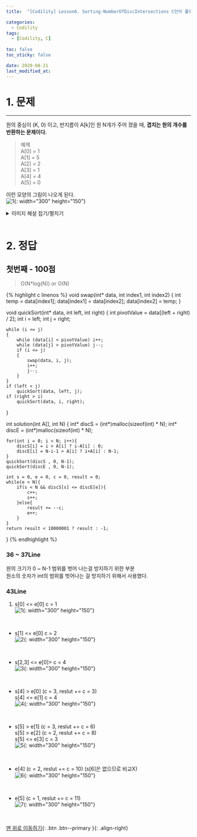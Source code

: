 ```yaml
---
title:  "[Codility] Lesson6. Sorting-NumberOfDiscIntersections C언어 풀이" 

categories:
  - Codility
tags:
  - [Codility, C]
 
toc: false
toc_sticky: false

date: 2020-08-21
last_modified_at:
---
```

# 1. 문제
---
원의 중심이 (K, 0) 이고, 반지름이 A[k]인 원 N개가 주어 졌을 때, **겹치는 원의 개수를 반환하는 문제이다.**

>예제   
A[0] = 1   
A[1] = 5   
A[2] = 2   
A[3] = 1   
A[4] = 4   
A[5] = 0   

이런 모양의 그림이 나오게 된다.   
![1](https://user-images.githubusercontent.com/33146320/90871467-17cc6880-e3d6-11ea-939f-a6c83d20b2c8.png){: width="300" height="150"}  

<details>
<summary>이미지 해설 접기/펼치기</summary>
<div markdown="1">

## K = 0 일 때 (기준 빨간색, 겹치는 원 파란색)   
![2](https://user-images.githubusercontent.com/33146320/90871470-1a2ec280-e3d6-11ea-8599-dafd8fb567c0.png){: width="300" height="150"}   
겹치는 원의 숫자가 3개이다. k = 0은 제외 시킨다.

## k = 1 일 때   
![3](https://user-images.githubusercontent.com/33146320/90871474-1ac75900-e3d6-11ea-9b8f-153f7990f08a.png){: width="300" height="150"}   
겹치는 원의 숫자가 4개이다. 3 + 4 = 7

## k = 2 일 때   
![4](https://user-images.githubusercontent.com/33146320/90871476-1b5fef80-e3d6-11ea-9c79-4f7b38083560.png){: width="300" height="150"}   
겹치는 원의 숫자가 2개이다. 7 + 2 = 9

## k = 3 일 때   
![5](https://user-images.githubusercontent.com/33146320/90871483-1d29b300-e3d6-11ea-97e4-b4d61d7faf99.png){: width="300" height="150"}   
겹치는 원의 숫자가 1개이다. 9 + 1 = 10

## k = 4 일 때   
![6](https://user-images.githubusercontent.com/33146320/90871495-21ee6700-e3d6-11ea-823a-b309c73addf4.png){: width="300" height="150"}   
겹치는 원의 숫자가 1개이다. 10 + 1 = 11

## k = 5 일 때   
![7](https://user-images.githubusercontent.com/33146320/90871513-287cde80-e3d6-11ea-9e38-0076989a94dc.png){: width="300" height="150"}   
겹치는 원의 숫자가 0개이다. 답은 `11`이 된다.

</div>
</details>
<br>

# 2. 정답
## 첫번째 - 100점
>O(N*log(N)) or O(N)

{% highlight c linenos %}
void swap(int* data, int index1, int index2)
{
    int temp = data[index1];
    data[index1] = data[index2];
    data[index2] = temp;
}

void quickSort(int* data, int left, int right) 
{
    int pivotValue = data[(left + right) / 2];
    int i = left;
    int j = right;

    while (i <= j)
    {
        while (data[i] < pivotValue) i++;
        while (data[j] > pivotValue) j--;
        if (i <= j)
        {
            swap(data, i, j);
            i++;
            j--;
        }
    }
    if (left < j)
        quickSort(data, left, j);    
    if (right > i)
        quickSort(data, i, right);    
}

int solution(int A[], int N) {
    int* discS = (int*)malloc(sizeof(int) * N);
    int* discE = (int*)malloc(sizeof(int) * N);
    
    for(int i = 0; i < N; i++){
        discS[i] = i > A[i] ? i-A[i] : 0;
        discE[i] = N-i-1 > A[i] ? i+A[i] : N-1;
    }
    quickSort(discS , 0, N-1);
    quickSort(discE , 0, N-1);
    
    int s = 0, e = 0, c = 0, result = 0;
    while(e < N){
        if(s < N && discS[s] <= discE[e]){
            c++;
            s++;
        }else{
            result += --c;
            e++;
        }
    }    
    return result < 10000001 ? result : -1;
}
{% endhighlight %}

### 36 ~ 37Line
원의 크기가 0 ~ N-1 범위를 벗어 나는걸 방지하기 위한 부분   
원소의 숫자가 int의 범위를 벗어나는 걸 방지하기 위해서 사용했다.

### 43Line
1. s[0] <= e[0]  c = 1   
![1](https://user-images.githubusercontent.com/33146320/90874198-595f1280-e3da-11ea-8507-9ff7c48c4a44.png){: width="300" height="150"}

<br>

- s[1] <= e[0]  c = 2   
![2](https://user-images.githubusercontent.com/33146320/90874199-59f7a900-e3da-11ea-981f-e587920ffdab.png){: width="300" height="150"}

<br>

- s[2,3] <= e[0]>  c = 4   
![3](https://user-images.githubusercontent.com/33146320/90874200-5a903f80-e3da-11ea-8146-575445796880.png){: width="300" height="150"}

<br>

- s[4] > e[0] (c = 3, reslut += c = 3)   
s[4] <= e[1] c = 4   
![4](https://user-images.githubusercontent.com/33146320/90874204-5b28d600-e3da-11ea-8f46-990eff8b0593.png){: width="300" height="150"}

<br>

- s[5] > e[1] (c = 3, reslut += c = 6)   
s[5] > e[2] (c = 2, reslut += c = 8)   
s[5] <= e[3] c = 3   
![5](https://user-images.githubusercontent.com/33146320/90874206-5b28d600-e3da-11ea-83b0-9bf1d6fb74f5.png){: width="300" height="150"}

<br>

- e[4] (c = 2, reslut += c = 10) (s[6]은 없으므로 비교X)   
![6](https://user-images.githubusercontent.com/33146320/90874207-5bc16c80-e3da-11ea-928d-699d90abba7d.png){: width="300" height="150"}

<br>

- e[5] (c = 1, reslut += c = 11)   
![7](https://user-images.githubusercontent.com/33146320/90874208-5bc16c80-e3da-11ea-9b9f-9e4245c5e99c.png){: width="300" height="150"}

<br>

[맨 위로 이동하기](#){: .btn .btn--primary }{: .align-right}